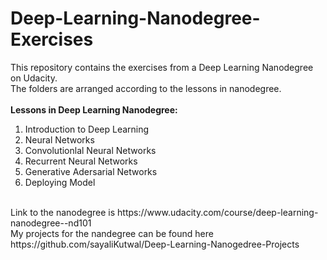 # Deep-Learning-Nanodegree-Exercises

This repository contains the exercises from a Deep Learning Nanodegree on Udacity. </br>
The folders are arranged according to the lessons in nanodegree. </br>
</br>
**Lessons in Deep Learning Nanodegree:**</br>
1. Introduction to Deep Learning
2. Neural Networks
3. Convolutionlal Neural Networks
4. Recurrent Neural Networks
5. Generative Adersarial Networks
6. Deploying Model
</br>
Link to the nanodegree is https://www.udacity.com/course/deep-learning-nanodegree--nd101  </br>
My projects for the nandegree can be found here https://github.com/sayaliKutwal/Deep-Learning-Nanogedree-Projects </br>
